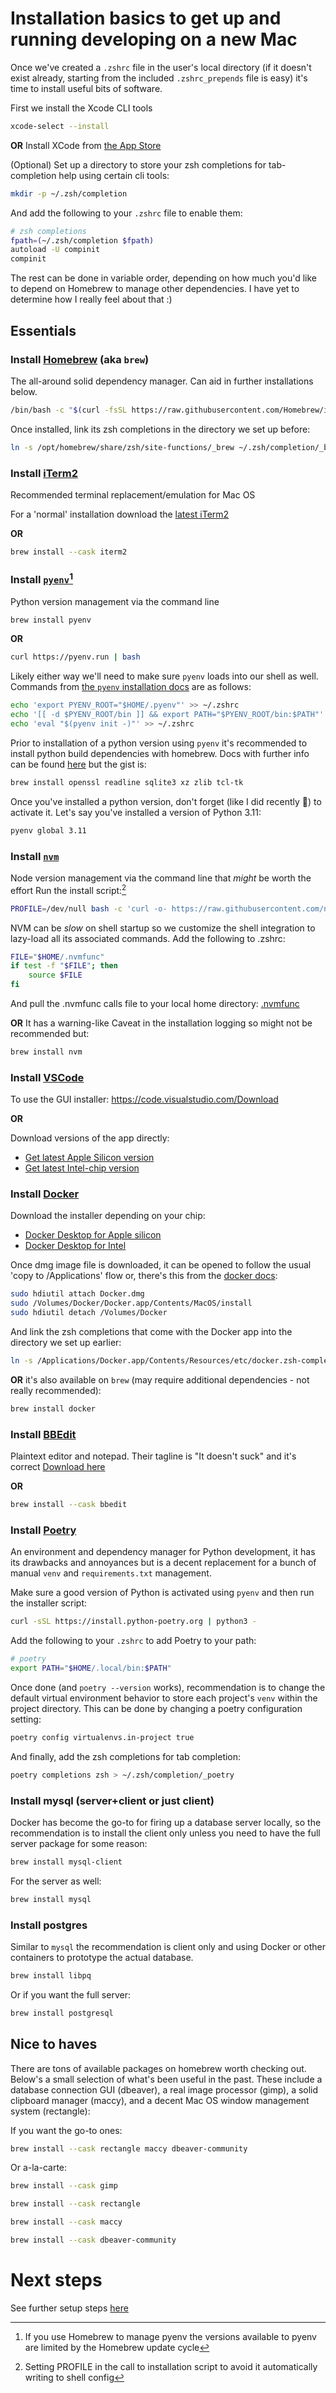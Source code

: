 # Installation basics to get up and running developing on a new Mac

Once we've created a `.zshrc` file in the user's local directory (if it doesn't exist already, starting from the included `.zshrc_prepends` file is easy) it's time to install useful bits of software.

First we install the Xcode CLI tools

```sh
xcode-select --install
```

**OR**
Install XCode from [the App Store](https://apps.apple.com/us/app/xcode/id497799835)

(Optional) Set up a directory to store your zsh completions for tab-completion help using certain cli tools:

```sh
mkdir -p ~/.zsh/completion
```

And add the following to your `.zshrc` file to enable them:

```sh
# zsh completions
fpath=(~/.zsh/completion $fpath)
autoload -U compinit
compinit
```

The rest can be done in variable order, depending on how much you'd like to depend on Homebrew to manage other dependencies. I have yet to determine how I really feel about that :)

## Essentials

### Install [Homebrew](https://brew.sh) (aka `brew`)

The all-around solid dependency manager. Can aid in further installations below.

```sh
/bin/bash -c "$(curl -fsSL https://raw.githubusercontent.com/Homebrew/install/HEAD/install.sh)"
```

Once installed, link its zsh completions in the directory we set up before:

```sh
ln -s /opt/homebrew/share/zsh/site-functions/_brew ~/.zsh/completion/_brew
```

### Install [iTerm2](https://iterm2.com/)

Recommended terminal replacement/emulation for Mac OS

For a 'normal' installation download the [latest iTerm2](https://iterm2.com/downloads/stable/latest)

**OR**

```sh
brew install --cask iterm2
```

### Install [`pyenv`](https://github.com/pyenv/pyenv)[^brew-pyenv-note]

Python version management via the command line

```sh
brew install pyenv
```

**OR**

```sh
curl https://pyenv.run | bash
```

Likely either way we'll need to make sure `pyenv` loads into our shell as well. Commands from [the `pyenv` installation docs](https://github.com/pyenv/pyenv#advanced-configuration) are as follows:

```sh
echo 'export PYENV_ROOT="$HOME/.pyenv"' >> ~/.zshrc
echo '[[ -d $PYENV_ROOT/bin ]] && export PATH="$PYENV_ROOT/bin:$PATH"' >> ~/.zshrc
echo 'eval "$(pyenv init -)"' >> ~/.zshrc
```

Prior to installation of a python version using `pyenv` it's recommended to install python build dependencies with homebrew. Docs with further info can be found [here](https://github.com/pyenv/pyenv/wiki#suggested-build-environment) but the gist is:

```sh
brew install openssl readline sqlite3 xz zlib tcl-tk
```

Once you've installed a python version, don't forget (like I did recently 🤪) to activate it. Let's say you've installed a version of Python 3.11:

```sh
pyenv global 3.11
```

### Install [`nvm`](https://nvm.sh)

Node version management via the command line that _might_ be worth the effort
Run the install script:[^nvm-shell-note]

```sh
PROFILE=/dev/null bash -c 'curl -o- https://raw.githubusercontent.com/nvm-sh/nvm/v0.39.5/install.sh | bash'
```

NVM can be _slow_ on shell startup so we customize the shell integration to lazy-load all its associated commands. Add the following to .zshrc:

```sh
FILE="$HOME/.nvmfunc"
if test -f "$FILE"; then
    source $FILE
fi
```

And pull the .nvmfunc calls file to your local home directory: [.nvmfunc](.nvmfunc)

**OR**
It has a warning-like Caveat in the installation logging so might not be recommended but:

```sh
brew install nvm
```

### Install [VSCode](https://code.visualstudio.com/)

To use the GUI installer:
https://code.visualstudio.com/Download

**OR**

Download versions of the app directly:

- [Get latest Apple Silicon version](https://update.code.visualstudio.com/latest/darwin-arm64/stable)
- [Get latest Intel-chip version](https://update.code.visualstudio.com/latest/darwin/stable)

### Install [Docker](https://www.docker.com/)

Download the installer depending on your chip:

- [Docker Desktop for Apple silicon](https://desktop.docker.com/mac/main/arm64/Docker.dmg)
- [Docker Desktop for Intel](https://desktop.docker.com/mac/main/amd64/Docker.dmg)

Once dmg image file is downloaded, it can be opened to follow the usual 'copy to /Applications' flow or, there's this from the [docker docs](https://docs.docker.com/desktop/install/mac-install/#install-and-run-docker-desktop-on-mac):

```sh
sudo hdiutil attach Docker.dmg
sudo /Volumes/Docker/Docker.app/Contents/MacOS/install
sudo hdiutil detach /Volumes/Docker
```

And link the zsh completions that come with the Docker app into the directory we set up earlier:

```sh
ln -s /Applications/Docker.app/Contents/Resources/etc/docker.zsh-completion ~/.zsh/completion/_docker
```

**OR**
it's also available on `brew` (may require additional dependencies - not really recommended):

```sh
brew install docker
```

### Install [BBEdit](https://www.barebones.com/products/bbedit/)

Plaintext editor and notepad. Their tagline is "It doesn't suck" and it's correct
[Download here](https://www.barebones.com/products/bbedit/download.html)

**OR**

```sh
brew install --cask bbedit
```

### Install [Poetry](https://python-poetry.org/)

An environment and dependency manager for Python development, it has its drawbacks and annoyances but is a decent replacement for a bunch of manual `venv` and `requirements.txt` management.

Make sure a good version of Python is activated using `pyenv` and then run the installer script:

```sh
curl -sSL https://install.python-poetry.org | python3 -
```

Add the following to your `.zshrc` to add Poetry to your path:

```sh
# poetry
export PATH="$HOME/.local/bin:$PATH"
```

Once done (and `poetry --version` works), recommendation is to change the default virtual environment behavior to store each project's `venv` within the project directory. This can be done by changing a poetry configuration setting:

```sh
poetry config virtualenvs.in-project true
```

And finally, add the zsh completions for tab completion:

```sh
poetry completions zsh > ~/.zsh/completion/_poetry
```

### Install mysql (server+client or just client)

Docker has become the go-to for firing up a database server locally, so the recommendation is to install the client only unless you need to have the full server package for some reason:

```sh
brew install mysql-client
```

For the server as well:

```sh
brew install mysql
```

### Install postgres

Similar to `mysql` the recommendation is client only and using Docker or other containers to prototype the actual database.

```sh
brew install libpq
```

Or if you want the full server:

```sh
brew install postgresql
```

## Nice to haves

There are tons of available packages on homebrew worth checking out. Below's a small selection of what's been useful in the past. These include a database connection GUI (dbeaver), a real image processor (gimp), a solid clipboard manager (maccy), and a decent Mac OS window management system (rectangle):

If you want the go-to ones:

```sh
brew install --cask rectangle maccy dbeaver-community
```

Or a-la-carte:

```sh
brew install --cask gimp
```

```sh
brew install --cask rectangle
```

```sh
brew install --cask maccy
```

```sh
brew install --cask dbeaver-community
```

# Next steps

See further setup steps [here](FURTHER_SETUP.md)

[^brew-pyenv-note]: If you use Homebrew to manage pyenv the versions available to pyenv are limited by the Homebrew update cycle
[^nvm-shell-note]: Setting PROFILE in the call to installation script to avoid it automatically writing to shell config
